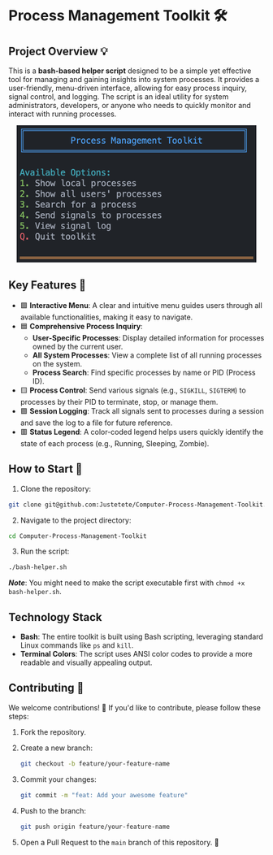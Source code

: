 # Process Management Toolkit 🛠️

## Project Overview 💡
This is a **bash-based helper script** designed to be a simple yet effective tool for managing and gaining insights into system processes. It provides a user-friendly, menu-driven interface, allowing for easy process inquiry, signal control, and logging. The script is an ideal utility for system administrators, developers, or anyone who needs to quickly monitor and interact with running processes.

<div align="center"><img src="https://raw.githubusercontent.com/Justetete/PicGo-Photo-Cloud/main/Screenshot%202025-09-09%20at%2022.35.32.png"></div>


## Key Features 🔮
- 🟩 **Interactive Menu**: A clear and intuitive menu guides users through all available functionalities, making it easy to navigate.
- 🟦 **Comprehensive Process Inquiry**:
    - **User-Specific Processes**: Display detailed information for processes owned by the current user.
    - **All System Processes**: View a complete list of all running processes on the system.
    - **Process Search**: Find specific processes by name or PID (Process ID).
- 🟨 **Process Control**: Send various signals (e.g., `SIGKILL`, `SIGTERM`) to processes by their PID to terminate, stop, or manage them.
- 🟪 **Session Logging**: Track all signals sent to processes during a session and save the log to a file for future reference.
- 🟥 **Status Legend**: A color-coded legend helps users quickly identify the state of each process (e.g., Running, Sleeping, Zombie).

## How to Start 🚀
1. Clone the repository:
```bash
git clone git@github.com:Justetete/Computer-Process-Management-Toolkit.git
```
2. Navigate to the project directory:
```bash
cd Computer-Process-Management-Toolkit
```
3. Run the script:
```bash
./bash-helper.sh
```
***Note***: You might need to make the script executable first with `chmod +x bash-helper.sh`.

## Technology Stack
- **Bash**: The entire toolkit is built using Bash scripting, leveraging standard Linux commands like `ps` and `kill`.
- **Terminal Colors**: The script uses ANSI color codes to provide a more readable and visually appealing output.

## Contributing 🤝
We welcome contributions! 🎉 If you'd like to contribute, please follow these steps:

1. Fork the repository.

2. Create a new branch:
   ```bash
   git checkout -b feature/your-feature-name
   ```

3. Commit your changes:
   ```bash
   git commit -m "feat: Add your awesome feature"
   ```

4. Push to the branch:
   ```bash
   git push origin feature/your-feature-name
   ```

5. Open a Pull Request to the `main` branch of this repository. 🚀
